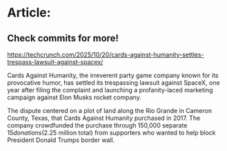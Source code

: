 # Article:

## Check commits for more!
https://techcrunch.com/2025/10/20/cards-against-humanity-settles-trespass-lawsuit-against-spacex/

Cards Against Humanity, the irreverent party game company known for its provocative humor, has settled its trespassing lawsuit against SpaceX, one year after filing the complaint and launching a profanity-laced marketing campaign against Elon Musks rocket company.

The dispute centered on a plot of land along the Rio Grande in Cameron County, Texas, that Cards Against Humanity purchased in 2017. The company crowdfunded the purchase through 150,000 separate $15 donations ($2.25 million total) from supporters who wanted to help block President Donald Trumps border wall.